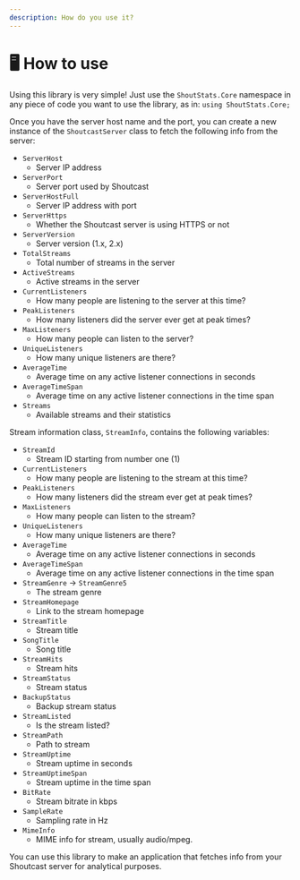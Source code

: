 ```yaml
---
description: How do you use it?
---
```


# 🖥 How to use

Using this library is very simple! Just use the `ShoutStats.Core` namespace in any piece of code you want to use the library, as in: `using ShoutStats.Core;`

Once you have the server host name and the port, you can create a new instance of the `ShoutcastServer` class to fetch the following info from the server:

* `ServerHost`
  * Server IP address
* `ServerPort`
  * Server port used by Shoutcast
* `ServerHostFull`
  * Server IP address with port
* `ServerHttps`
  * Whether the Shoutcast server is using HTTPS or not
* `ServerVersion`
  * Server version (1.x, 2.x)
* `TotalStreams`
  * Total number of streams in the server
* `ActiveStreams`
  * Active streams in the server
* `CurrentListeners`
  * How many people are listening to the server at this time?
* `PeakListeners`
  * How many listeners did the server ever get at peak times?
* `MaxListeners`
  * How many people can listen to the server?
* `UniqueListeners`
  * How many unique listeners are there?
* `AverageTime`
  * Average time on any active listener connections in seconds
* `AverageTimeSpan`
  * Average time on any active listener connections in the time span
* `Streams`
  * Available streams and their statistics

Stream information class, `StreamInfo`, contains the following variables:

* `StreamId`
  * Stream ID starting from number one (1)
* `CurrentListeners`
  * How many people are listening to the stream at this time?
* `PeakListeners`
  * How many listeners did the stream ever get at peak times?
* `MaxListeners`
  * How many people can listen to the stream?
* `UniqueListeners`
  * How many unique listeners are there?
* `AverageTime`
  * Average time on any active listener connections in seconds
* `AverageTimeSpan`
  * Average time on any active listener connections in the time span
* `StreamGenre` -> `StreamGenre5`
  * The stream genre
* `StreamHomepage`
  * Link to the stream homepage
* `StreamTitle`
  * Stream title
* `SongTitle`
  * Song title
* `StreamHits`
  * Stream hits
* `StreamStatus`
  * Stream status
* `BackupStatus`
  * Backup stream status
* `StreamListed`
  * Is the stream listed?
* `StreamPath`
  * Path to stream
* `StreamUptime`
  * Stream uptime in seconds
* `StreamUptimeSpan`
  * Stream uptime in the time span
* `BitRate`
  * Stream bitrate in kbps
* `SampleRate`
  * Sampling rate in Hz
* `MimeInfo`
  * MIME info for stream, usually audio/mpeg.

You can use this library to make an application that fetches info from your Shoutcast server for analytical purposes.
